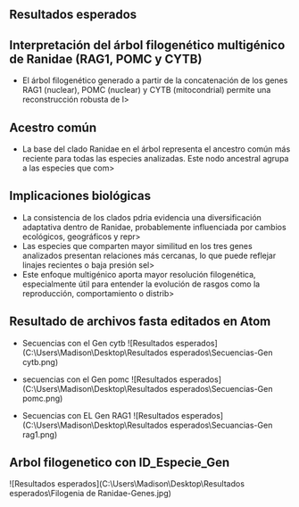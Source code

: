 ## Resultados esperados
## Interpretación del árbol filogenético multigénico de Ranidae (RAG1, POMC y CYTB)
* El árbol filogenético generado a partir de la concatenación de los genes RAG1 (nuclear), POMC (nuclear) y CYTB (mitocondrial) permite una reconstrucción robusta de l>

## Acestro común
* La base del clado Ranidae en el árbol representa el ancestro común más reciente para todas las especies analizadas. Este nodo ancestral agrupa a las especies que com>

## Implicaciones biológicas
* La consistencia de los clados pdria evidencia una diversificación adaptativa dentro de Ranidae, probablemente influenciada por cambios ecológicos, geográficos y repr>
* Las especies que comparten mayor similitud en los tres genes analizados presentan relaciones más cercanas, lo que puede reflejar linajes recientes o baja presión sel>
* Este enfoque multigénico aporta mayor resolución filogenética, especialmente útil para entender la evolución de rasgos como la reproducción, comportamiento o distrib>


## Resultado de archivos fasta editados en Atom
* Secuencias con el Gen cytb
![Resultados esperados](C:\Users\Madison\Desktop\Resultados esperados\Secuencias-Gen cytb.png)

* secuencias con el Gen pomc
![Resultados esperados](C:\Users\Madison\Desktop\Resultados esperados\Secuencias-Gen pomc.png)

* Secuencias con EL Gen RAG1
![Resultados esperados](C:\Users\Madison\Desktop\Resultados esperados\Secuancias-Gen rag1.png)

## Arbol filogenetico con ID_Especie_Gen
![Resultados esperados](C:\Users\Madison\Desktop\Resultados esperados\Filogenia de Ranidae-Genes.jpg)
